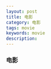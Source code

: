 ```yaml
---
layout: post                                   
title: 电影     
category: 电影                                  
tags: movie                                   
keywords: movie                        
description:                                   
---
```


### 电影